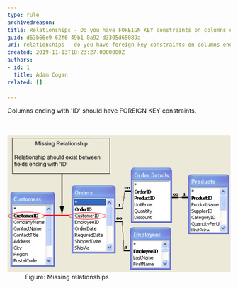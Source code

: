 ```yaml
---
type: rule
archivedreason: 
title: Relationships - Do you have FOREIGN KEY constraints on columns ending with ID?
guid: d63b66e9-62f6-49b1-8a92-d3305d65089a
uri: relationships---do-you-have-foreign-key-constraints-on-columns-ending-with-id
created: 2019-11-13T18:23:27.0000000Z
authors:
- id: 1
  title: Adam Cogan
related: []

---
```



Columns ending with 'ID' should have FOREIGN KEY constraints​.<br>
<br><excerpt class='endintro'></excerpt><br>
<dl class="image"><dt>
​<img src="NorthwindRelationships.jpg" alt="NorthwindRelationships.jpg" /></dt><dd>Figure: Missing relationships​<br></dd></dl>


